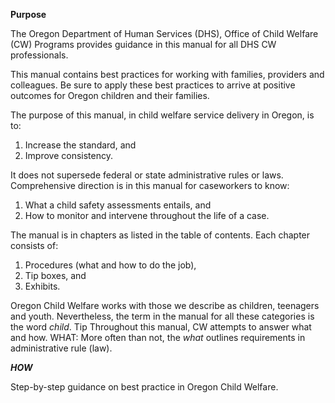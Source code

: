 **Purpose**

The Oregon Department of Human Services (DHS), Office of Child Welfare (CW) Programs provides guidance in this
manual for all DHS CW professionals. 

This manual contains best practices for working with families, providers and
colleagues. Be sure to apply these best practices to arrive at positive outcomes for Oregon children and their families.

The purpose of this manual, in child welfare service delivery in Oregon, is to:
1. Increase the standard, and
1. Improve consistency.

It does not supersede federal or state administrative rules or laws.
Comprehensive direction is in this manual for caseworkers to know:
1. What a child safety assessments entails, and
1. How to monitor and intervene throughout the life of a case.


The manual is in chapters as listed in the table of contents. Each chapter consists of:
1. Procedures (what and how to do the job),
1. Tip boxes, and
1. Exhibits.

Oregon Child Welfare works with those we describe as children, teenagers and youth. Nevertheless, the term in the
manual for all these categories is the word *child*.
Tip
Throughout this manual, CW attempts to answer what and how.
WHAT: More often than not, the *what* outlines requirements in administrative rule (law).

***HOW***

Step-by-step guidance on best practice in Oregon Child Welfare.